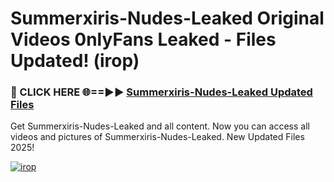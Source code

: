 # Summerxiris-Nudes-Leaked Original Videos 0nlyFans Leaked - Files Updated! (irop)

<h3>🔴 CLICK HERE 🌐==►► <a href="https://tinyurl.com/4mcuefdz" rel="nofollow">Summerxiris-Nudes-Leaked Updated Files</a></h3>

Get Summerxiris-Nudes-Leaked and all content. Now you can access all videos and pictures of Summerxiris-Nudes-Leaked. New Updated Files 2025!

[![irop](https://i.imgur.com/StAQSOY.gif)](https://tinyurl.com/4mcuefdz)
